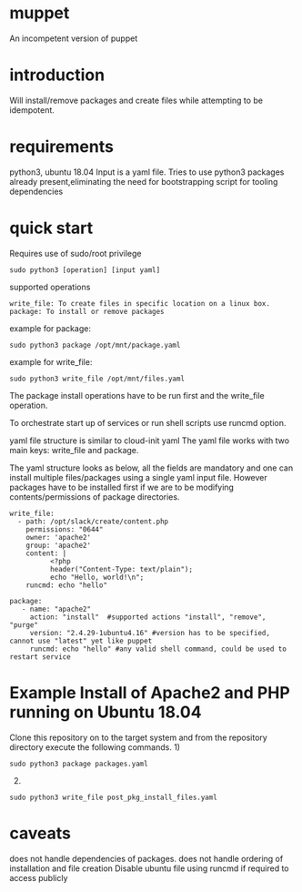 # muppet
An incompetent version of puppet

# introduction
Will install/remove packages and create files while attempting to be idempotent.

# requirements
python3, ubuntu 18.04
Input is a yaml file. Tries to use python3 packages already present,eliminating the need for bootstrapping script for tooling dependencies

# quick start

Requires use of sudo/root privilege
```
sudo python3 [operation] [input yaml]
```

supported operations
```
write_file: To create files in specific location on a linux box.
package: To install or remove packages
```

example for package:
```
sudo python3 package /opt/mnt/package.yaml
```

example for write_file:
```
sudo python3 write_file /opt/mnt/files.yaml
```

The package install operations have to be run first and the write_file operation.

To orchestrate start up of services or run shell scripts use runcmd option.

yaml file structure is similar to cloud-init yaml
The yaml file works with two main keys: write_file and package.

The yaml structure looks as below, all the fields are mandatory and one can install multiple files/packages using a single yaml input file.
However packages have to be installed first if we are to be modifying contents/permissions of package directories.
```
write_file:
  - path: /opt/slack/create/content.php
    permissions: "0644"
    owner: 'apache2' 
    group: 'apache2'
    content: | 
          <?php 
          header("Content-Type: text/plain"); 
          echo "Hello, world!\n";
    runcmd: echo "hello"

package:
   - name: "apache2"
     action: "install"  #supported actions "install", "remove", "purge"
     version: "2.4.29-1ubuntu4.16" #version has to be specified, cannot use "latest" yet like puppet
     runcmd: echo "hello" #any valid shell command, could be used to restart service
```
# Example Install of Apache2 and PHP running on Ubuntu 18.04

Clone this repository on to the target system and from the repository directory execute the following commands.
1) 
```
sudo python3 package packages.yaml
```
2) 
```
sudo python3 write_file post_pkg_install_files.yaml
```
# caveats
does not handle dependencies of packages.
does not handle ordering of installation and file creation
Disable ubuntu file using runcmd if required to access publicly
